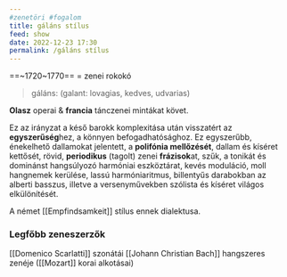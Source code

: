 ```yaml
---
#zenetöri #fogalom
title: gáláns stílus
feed: show
date: 2022-12-23 17:30
permalink: /gáláns stílus
---
```


==~1720~1770==
= zenei rokokó

> gáláns: (galant: lovagias, kedves, udvarias)

**Olasz** operai & **francia** tánczenei mintákat követ.

Ez az irányzat a késő barokk komplexitása után visszatért az **egyszerűség**hez, a könnyen befogadhatósághoz. Ez egyszerűbb, énekelhető dallamokat jelentett, a **polifónia mellőzését**, dallam és kíséret kettősét, rövid, **periodikus** (tagolt) zenei **frázisok**at, szűk, a tonikát és dominánst hangsúlyozó harmóniai eszköztárat, kevés moduláció, moll hangnemek kerülése, lassú harmóniaritmus, billentyűs darabokban az alberti basszus, illetve a versenyművekben szólista és kíséret világos elkülönítését.

A német [[Empfindsamkeit]] stílus ennek dialektusa.

### Legfőbb zeneszerzők
[[Domenico Scarlatti]] szonátái
[[Johann Christian Bach]] hangszeres zenéje
([[Mozart]] korai alkotásai)